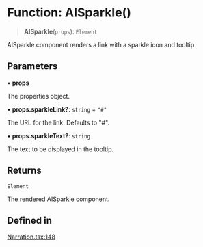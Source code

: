 # Function: AISparkle()

> **AISparkle**(`props`): `Element`

AISparkle component renders a link with a sparkle icon and tooltip.

## Parameters

• **props**

The properties object.

• **props.sparkleLink?**: `string` = `"#"`

The URL for the link. Defaults to "#".

• **props.sparkleText?**: `string`

The text to be displayed in the tooltip.

## Returns

`Element`

The rendered AISparkle component.

## Defined in

[Narration.tsx:148](https://github.com/edspencer/narrator-ai/blob/a6eb3765f534f72fc19b7120983a9fa75cbc1995/packages/react/src/Narration.tsx#L148)
